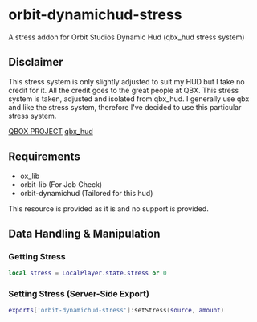 # orbit-dynamichud-stress
 A stress addon for Orbit Studios Dynamic Hud (qbx_hud stress system)

## Disclaimer
This stress system is only slightly adjusted to suit my HUD but I take no credit for it. All the credit goes to the great people at QBX.
This stress system is taken, adjusted and isolated from qbx_hud.
I generally use qbx and like the stress system, therefore I've decided to use this particular stress system.

[QBOX PROJECT](https://github.com/Qbox-project) 
[qbx_hud](https://github.com/Qbox-project/qbx_hud)

## Requirements
- ox_lib
- orbit-lib (For Job Check)
- orbit-dynamichud (Tailored for this hud)

This resource is provided as it is and no support is provided.

## Data Handling & Manipulation
### Getting Stress
```lua
local stress = LocalPlayer.state.stress or 0
```
### Setting Stress (Server-Side Export)
```lua
exports['orbit-dynamichud-stress']:setStress(source, amount)
```
